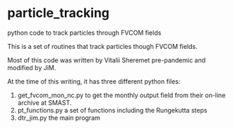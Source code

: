 # particle_tracking
python code to track particles through FVCOM fields

This is a set of routines that track particles though FVCOM fields.

Most of this code was written by Vitalii Sheremet pre-pandemic and modified by JiM.

At the time of this writing, it has three different python files:
1) get_fvcom_mon_nc.py to get the monthly output field from their on-line archive at SMAST.
2) pt_functions.py a set of functions including the Rungekutta steps
3) dtr_jim.py the main program
